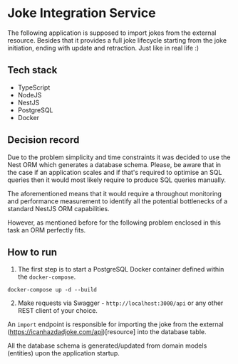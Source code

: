# Joke Integration Service

The following application is supposed to import jokes from the external resource.
Besides that it provides a full joke lifecycle starting from the joke initiation, ending with update and retraction.
Just like in real life :)

## Tech stack

* TypeScript
* NodeJS
* NestJS
* PostgreSQL
* Docker

## Decision record

Due to the problem simplicity and time constraints it was decided to use the Nest ORM which generates a database schema.
Please, be aware that in the case if an application scales and if that's required to optimise an SQL queries then it
would most likely require to produce SQL queries manually.

The aforementioned means that it would require a throughout monitoring and performance measurement to identify all the
potential bottlenecks of a standard NestJS ORM capabilities.

However, as mentioned before for the following problem enclosed in this task an ORM perfectly fits.

## How to run

1. The first step is to start a PostgreSQL Docker container defined within the `docker-compose`.

```shell
docker-compose up -d --build
```

2. Make requests via Swagger - `http://localhost:3000/api` or any other REST client of your choice.

An `import` endpoint is responsible for importing the joke from the external (https://icanhazdadjoke.com/api)[resource]
into the database table.

All the database schema is generated/updated from domain models (entities) upon the application startup.